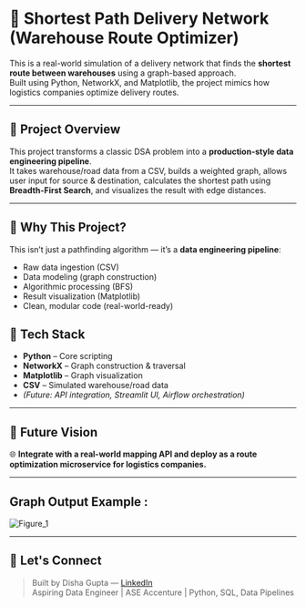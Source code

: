 # 📍 Shortest Path Delivery Network (Warehouse Route Optimizer)

This is a real-world simulation of a delivery network that finds the **shortest route between warehouses** using a graph-based approach.  
Built using Python, NetworkX, and Matplotlib, the project mimics how logistics companies optimize delivery routes.

---

## 🚀 Project Overview

This project transforms a classic DSA problem into a **production-style data engineering pipeline**.  
It takes warehouse/road data from a CSV, builds a weighted graph, allows user input for source & destination, calculates the shortest path using **Breadth-First Search**, and visualizes the result with edge distances.

---
## 🧠 Why This Project?

This isn’t just a pathfinding algorithm — it’s a **data engineering pipeline**:
- Raw data ingestion (CSV)
- Data modeling (graph construction)
- Algorithmic processing (BFS)
- Result visualization (Matplotlib)
- Clean, modular code (real-world-ready)

  
## 🧰 Tech Stack

- **Python** – Core scripting
- **NetworkX** – Graph construction & traversal
- **Matplotlib** – Graph visualization
- **CSV** – Simulated warehouse/road data
- *(Future: API integration, Streamlit UI, Airflow orchestration)*

---

## 🔮 Future Vision

 🌐 **Integrate with a real-world mapping API and deploy as a route optimization microservice for logistics companies.**

---
## Graph Output Example :

![Figure_1](https://github.com/user-attachments/assets/c1aca5ba-7ca6-43bd-8138-277f806f07fe)

---

## 🤝 Let's Connect

> Built by Disha Gupta — [LinkedIn](https://linkedin.com/in/disha-gupta-32854a219)  
> Aspiring Data Engineer | ASE Accenture | Python, SQL, Data Pipelines  
